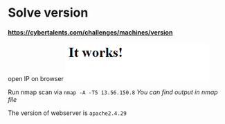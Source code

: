 # Solve version 
#### https://cybertalents.com/challenges/machines/version

open IP on browser
![Alt text](image.png) 

Run nmap scan via `nmap -A -T5 13.56.150.8`
*You can find output in nmap file*

The version of webserver is `apache2.4.29`